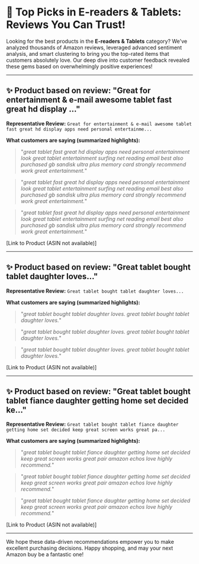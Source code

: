 # 🌟 Top Picks in E-readers & Tablets: Reviews You Can Trust!

Looking for the best products in the **E-readers & Tablets** category? We've analyzed thousands of Amazon reviews, leveraged advanced sentiment analysis, and smart clustering to bring you the top-rated items that customers absolutely love. Our deep dive into customer feedback revealed these gems based on overwhelmingly positive experiences!

--- 

## ✨ Product based on review: "Great for entertainment & e-mail awesome tablet fast great hd display ..."

**Representative Review:** `Great for entertainment & e-mail awesome tablet fast great hd display apps need personal entertainme...`

**What customers are saying (summarized highlights):**

> "*great tablet fast great hd display apps need personal entertainment look great tablet entertainment surfing net reading email best also purchased gb sandisk ultra plus memory card strongly recommend work great entertainment.*"

> "*great tablet fast great hd display apps need personal entertainment look great tablet entertainment surfing net reading email best also purchased gb sandisk ultra plus memory card strongly recommend work great entertainment.*"

> "*great tablet fast great hd display apps need personal entertainment look great tablet entertainment surfing net reading email best also purchased gb sandisk ultra plus memory card strongly recommend work great entertainment.*"

[Link to Product (ASIN not available)]

--- 

## ✨ Product based on review: "Great tablet bought tablet daughter loves..."

**Representative Review:** `Great tablet bought tablet daughter loves...`

**What customers are saying (summarized highlights):**

> "*great tablet bought tablet daughter loves. great tablet bought tablet daughter loves.*"

> "*great tablet bought tablet daughter loves. great tablet bought tablet daughter loves.*"

> "*great tablet bought tablet daughter loves. great tablet bought tablet daughter loves.*"

[Link to Product (ASIN not available)]

--- 

## ✨ Product based on review: "Great tablet bought tablet fiance daughter getting home set decided ke..."

**Representative Review:** `Great tablet bought tablet fiance daughter getting home set decided keep great screen works great pa...`

**What customers are saying (summarized highlights):**

> "*great tablet bought tablet fiance daughter getting home set decided keep great screen works great pair amazon echos love highly recommend.*"

> "*great tablet bought tablet fiance daughter getting home set decided keep great screen works great pair amazon echos love highly recommend.*"

> "*great tablet bought tablet fiance daughter getting home set decided keep great screen works great pair amazon echos love highly recommend.*"

[Link to Product (ASIN not available)]

--- 

We hope these data-driven recommendations empower you to make excellent purchasing decisions. Happy shopping, and may your next Amazon buy be a fantastic one!
